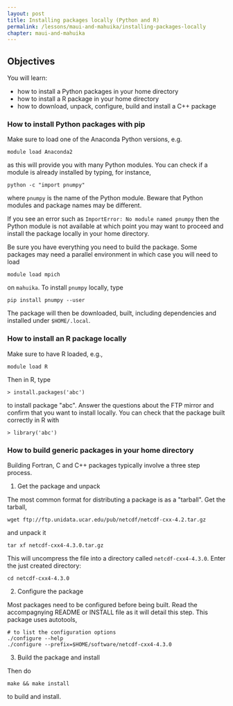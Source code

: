 ```yaml
---
layout: post
title: Installing packages locally (Python and R)
permalink: /lessons/maui-and-mahuika/installing-packages-locally
chapter: maui-and-mahuika
---
```


## Objectives

You will learn:

* how to install a Python packages in your home directory
* how to install a R package in your home directory
* how to download, unpack, configure, build and install a C++ package


### How to install Python packages with pip

Make sure to load one of the Anaconda Python versions, e.g.
```
module load Anaconda2
```
as this will provide you with many Python modules. You can check if a module is 
already installed by typing, for instance,
```
python -c "import pnumpy"
```
where `pnumpy` is the name of the Python module. Beware that Python modules and 
package names may be different.

If you see an error such as `ImportError: No module named pnumpy` then the Python module is
not available at which point you may want to proceed and install the package locally in 
your home directory. 

Be sure you have everything you need to build the package. Some packages may need a parallel 
environment in which case you will need to load 
```
module load mpich
```
on `mahuika`. To install `pnumpy` locally, type
```
pip install pnumpy --user
```
The package will then be downloaded, built, including dependencies and installed under `$HOME/.local`. 


### How to install an R package locally

Make sure to have R loaded, e.g.,
```
module load R
```
Then in R, type
```
> install.packages('abc')
```
to install package "abc". Answer the questions about the FTP mirror and confirm that you want to install locally. 
You can check that the package built correctly in R with
```
> library('abc')
```

### How to build generic packages in your home directory

Building Fortran, C and C++ packages typically involve a three step process.

 1. Get the package and unpack 

 The most common format for distributing a package is as a "tarball". Get the tarball,
 ```
 wget ftp://ftp.unidata.ucar.edu/pub/netcdf/netcdf-cxx-4.2.tar.gz
 ```
 and unpack it
 ```
 tar xf netcdf-cxx4-4.3.0.tar.gz
 ```
 This will uncompress the file into a directory called `netcdf-cxx4-4.3.0`. Enter the 
 just created directory:
 ```
 cd netcdf-cxx4-4.3.0
 ```

 2. Configure the package

 Most packages need to be configured before being built. Read the accompagnying README or INSTALL file as it will detail 
 this step. This package uses autotools,

 ```
 # to list the configuration options
 ./configure --help
 ./configure --prefix=$HOME/software/netcdf-cxx4-4.3.0
 ```


 3. Build the package and install

Then do 
```
make && make install
```
to build and install.
